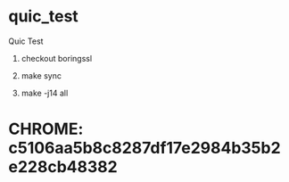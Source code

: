 # quic_test
Quic Test

1. checkout boringssl

2. make sync

3. make -j14 all

# CHROME: c5106aa5b8c8287df17e2984b35b2e228cb48382
